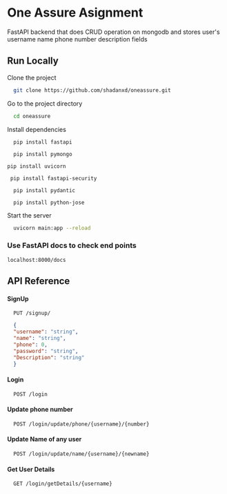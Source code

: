 
# One Assure Asignment 

FastAPI backend that does CRUD operation on mongodb and stores user's username name phone number description fields



## Run Locally

Clone the project

```bash
  git clone https://github.com/shadanxd/oneassure.git
```

Go to the project directory

```bash
  cd oneassure
```

Install dependencies

```pip
  pip install fastapi
```
```pip
  pip install pymongo
  ```
  ```pip
  pip install uvicorn
 ```
 ```pip
  pip install fastapi-security
```
```pip
  pip install pydantic
```
```pip
  pip install python-jose
```

Start the server

```bash
  uvicorn main:app --reload
```

### Use FastAPI docs to check end points

```
localhost:8000/docs
```

## API Reference

#### SignUp

```http
  PUT /signup/
```
```JSON
  {
  "username": "string",
  "name": "string",
  "phone": 0,
  "password": "string",
  "Description": "string"
  }
```


#### Login

```http
  POST /login
```

#### Update phone number

```http
  POST /login/update/phone/{username}/{number}
```

#### Update Name of any user

```http
  POST /login/update/name/{username}/{newname}
```

#### Get User Details

```http
  GET /login/getDetails/{username}
```


